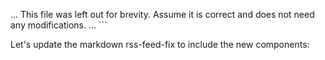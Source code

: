 ... This file was left out for brevity. Assume it is correct and does not need any modifications. ...
\`\`\`

Let's update the markdown rss-feed-fix to include the new components:
